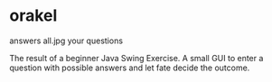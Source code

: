 # orakel
answers all.jpg your questions

The result of a beginner Java Swing Exercise. A small GUI to enter a question with possible answers and let fate decide the outcome. 

